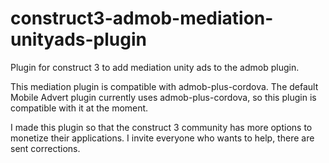 # construct3-admob-mediation-unityads-plugin
Plugin for construct 3 to add mediation unity ads to the admob plugin.

This mediation plugin is compatible with admob-plus-cordova. The default Mobile Advert plugin currently uses admob-plus-cordova, so this plugin is compatible with it at the moment.

I made this plugin so that the construct 3 community has more options to monetize their applications. I invite everyone who wants to help, there are sent corrections.

